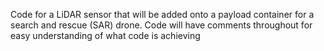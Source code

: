 Code for a LiDAR sensor that will be added onto a payload container for a search and rescue (SAR) drone.
Code will have comments throughout for easy understanding of what code is achieving 
